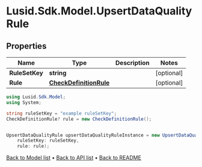 # Lusid.Sdk.Model.UpsertDataQualityRule

## Properties

Name | Type | Description | Notes
------------ | ------------- | ------------- | -------------
**RuleSetKey** | **string** |  | [optional] 
**Rule** | [**CheckDefinitionRule**](CheckDefinitionRule.md) |  | [optional] 

```csharp
using Lusid.Sdk.Model;
using System;

string ruleSetKey = "example ruleSetKey";
CheckDefinitionRule? rule = new CheckDefinitionRule();


UpsertDataQualityRule upsertDataQualityRuleInstance = new UpsertDataQualityRule(
    ruleSetKey: ruleSetKey,
    rule: rule);
```

[Back to Model list](../README.md#documentation-for-models) &#8226; [Back to API list](../README.md#documentation-for-api-endpoints) &#8226; [Back to README](../README.md)
